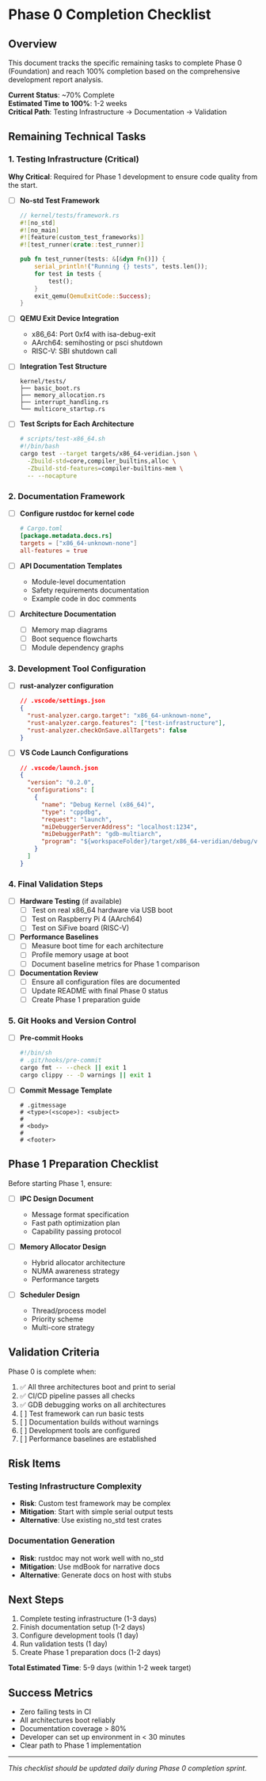 # Phase 0 Completion Checklist

## Overview

This document tracks the specific remaining tasks to complete Phase 0 (Foundation) and reach 100% completion based on the comprehensive development report analysis.

**Current Status**: ~70% Complete  
**Estimated Time to 100%**: 1-2 weeks  
**Critical Path**: Testing Infrastructure → Documentation → Validation

## Remaining Technical Tasks

### 1. Testing Infrastructure (Critical)

**Why Critical**: Required for Phase 1 development to ensure code quality from the start.

- [ ] **No-std Test Framework**
  ```rust
  // kernel/tests/framework.rs
  #![no_std]
  #![no_main]
  #![feature(custom_test_frameworks)]
  #![test_runner(crate::test_runner)]
  
  pub fn test_runner(tests: &[&dyn Fn()]) {
      serial_println!("Running {} tests", tests.len());
      for test in tests {
          test();
      }
      exit_qemu(QemuExitCode::Success);
  }
  ```

- [ ] **QEMU Exit Device Integration**
  - x86_64: Port 0xf4 with isa-debug-exit
  - AArch64: semihosting or psci shutdown
  - RISC-V: SBI shutdown call

- [ ] **Integration Test Structure**
  ```
  kernel/tests/
  ├── basic_boot.rs
  ├── memory_allocation.rs
  ├── interrupt_handling.rs
  └── multicore_startup.rs
  ```

- [ ] **Test Scripts for Each Architecture**
  ```bash
  # scripts/test-x86_64.sh
  #!/bin/bash
  cargo test --target targets/x86_64-veridian.json \
    -Zbuild-std=core,compiler_builtins,alloc \
    -Zbuild-std-features=compiler-builtins-mem \
    -- --nocapture
  ```

### 2. Documentation Framework

- [ ] **Configure rustdoc for kernel code**
  ```toml
  # Cargo.toml
  [package.metadata.docs.rs]
  targets = ["x86_64-unknown-none"]
  all-features = true
  ```

- [ ] **API Documentation Templates**
  - Module-level documentation
  - Safety requirements documentation
  - Example code in doc comments

- [ ] **Architecture Documentation**
  - [ ] Memory map diagrams
  - [ ] Boot sequence flowcharts
  - [ ] Module dependency graphs

### 3. Development Tool Configuration

- [ ] **rust-analyzer configuration**
  ```json
  // .vscode/settings.json
  {
    "rust-analyzer.cargo.target": "x86_64-unknown-none",
    "rust-analyzer.cargo.features": ["test-infrastructure"],
    "rust-analyzer.checkOnSave.allTargets": false
  }
  ```

- [ ] **VS Code Launch Configurations**
  ```json
  // .vscode/launch.json
  {
    "version": "0.2.0",
    "configurations": [
      {
        "name": "Debug Kernel (x86_64)",
        "type": "cppdbg",
        "request": "launch",
        "miDebuggerServerAddress": "localhost:1234",
        "miDebuggerPath": "gdb-multiarch",
        "program": "${workspaceFolder}/target/x86_64-veridian/debug/veridian-kernel"
      }
    ]
  }
  ```

### 4. Final Validation Steps

- [ ] **Hardware Testing** (if available)
  - [ ] Test on real x86_64 hardware via USB boot
  - [ ] Test on Raspberry Pi 4 (AArch64)
  - [ ] Test on SiFive board (RISC-V)

- [ ] **Performance Baselines**
  - [ ] Measure boot time for each architecture
  - [ ] Profile memory usage at boot
  - [ ] Document baseline metrics for Phase 1 comparison

- [ ] **Documentation Review**
  - [ ] Ensure all configuration files are documented
  - [ ] Update README with final Phase 0 status
  - [ ] Create Phase 1 preparation guide

### 5. Git Hooks and Version Control

- [ ] **Pre-commit Hooks**
  ```bash
  #!/bin/sh
  # .git/hooks/pre-commit
  cargo fmt -- --check || exit 1
  cargo clippy -- -D warnings || exit 1
  ```

- [ ] **Commit Message Template**
  ```
  # .gitmessage
  # <type>(<scope>): <subject>
  #
  # <body>
  #
  # <footer>
  ```

## Phase 1 Preparation Checklist

Before starting Phase 1, ensure:

- [ ] **IPC Design Document**
  - Message format specification
  - Fast path optimization plan
  - Capability passing protocol

- [ ] **Memory Allocator Design**
  - Hybrid allocator architecture
  - NUMA awareness strategy
  - Performance targets

- [ ] **Scheduler Design**
  - Thread/process model
  - Priority scheme
  - Multi-core strategy

## Validation Criteria

Phase 0 is complete when:

1. ✅ All three architectures boot and print to serial
2. ✅ CI/CD pipeline passes all checks
3. ✅ GDB debugging works on all architectures
4. [ ] Test framework can run basic tests
5. [ ] Documentation builds without warnings
6. [ ] Development tools are configured
7. [ ] Performance baselines are established

## Risk Items

### Testing Infrastructure Complexity
- **Risk**: Custom test framework may be complex
- **Mitigation**: Start with simple serial output tests
- **Alternative**: Use existing no_std test crates

### Documentation Generation
- **Risk**: rustdoc may not work well with no_std
- **Mitigation**: Use mdBook for narrative docs
- **Alternative**: Generate docs on host with stubs

## Next Steps

1. Complete testing infrastructure (1-3 days)
2. Finish documentation setup (1-2 days)
3. Configure development tools (1 day)
4. Run validation tests (1 day)
5. Create Phase 1 preparation docs (1-2 days)

**Total Estimated Time**: 5-9 days (within 1-2 week target)

## Success Metrics

- Zero failing tests in CI
- All architectures boot reliably
- Documentation coverage > 80%
- Developer can set up environment in < 30 minutes
- Clear path to Phase 1 implementation

---

*This checklist should be updated daily during Phase 0 completion sprint.*